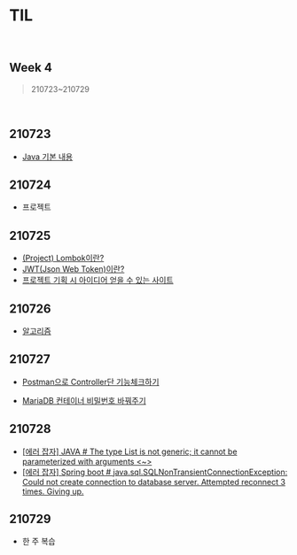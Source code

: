 # TIL

<br>

## Week 4

> 210723~210729

<br>

## 210723

* [Java 기본 내용](https://pythontoomuchinformation.tistory.com/336)





## 210724

* 프로젝트





## 210725

* [(Project) Lombok이란?](https://pythontoomuchinformation.tistory.com/338)
* [JWT(Json Web Token)이란?](https://pythontoomuchinformation.tistory.com/339)
* [프로젝트 기획 시 아이디어 얻을 수 있는 사이트](https://pythontoomuchinformation.tistory.com/340)





## 210726

* [알고리즘]()





## 210727

* [Postman으로 Controller단 기능체크하기](https://pythontoomuchinformation.tistory.com/343)

* [MariaDB 컨테이너 비밀번호 바꿔주기](https://pythontoomuchinformation.tistory.com/344)





## 210728

* [[에러 잡자] JAVA # The type List is not generic; it cannot be parameterized with arguments <~>](https://pythontoomuchinformation.tistory.com/346)
* [ [에러 잡자] Spring boot # java.sql.SQLNonTransientConnectionException: Could not create connection to database server. Attempted reconnect 3 times. Giving up.](https://pythontoomuchinformation.tistory.com/347)



## 210729

* 한 주 복습

